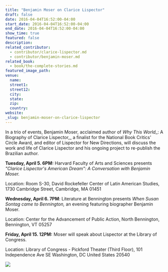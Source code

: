 ```yaml
---
title: "Benjamin Moser on Clarice Lispector"
draft: false
date: 2016-04-04T16:52:00-04:00
start_date: 2016-04-04T16:52:00-04:00
end_date: 2016-04-04T16:52:00-04:00
show_time: true
featured: false
description:
related_contributor:
  - contributor/clarice-lispector.md
  - contributor/benjamin-moser.md
related_book:
  - book/the-complete-stories.md
featured_image_path:
venue:
  name:
  street1:
  street12:
  city:
  state:
  zip:
  country:
website:
_slug: benjamin-moser-on-clarice-lispector
---
```


In a trio of events, Benjamin Moser, acclaimed author of _Why This World__: A Biography of Clarice Lispector,_ a finalist for the National Book Critics' Circle Award, and editor of Lispector for New Directions, will discuss the work and life of Clarice Lispector and his ongoing project to re-publish the Brazilian author.

**Tuesday, April 5. 6PM:** Harvard Faculty of Arts and Sciences presents _"Clarice Lispector's American Dream": A Conversation with Benjamin Moser._

Location: Room S-30, David Rockefeller Center of Latin American Studies, 1730 Cambridge Street, Cambridge, MA 01451

**Wednesday, April 6. 7PM**: Literature at Bennington presents _When Susan Sontag came to Bennington,_ an evening featuring biographer Benjamin Moser.

Location: Center for the Advancement of Public Action, North Bennington, Bennington, VT 05257

**Friday, April 15. 12PM:** Moser will speak about Lispector at the Library of Congress.

Location: Library of Congress - Pickford Theater (Third Floor), 101 Independence Ave SE Washington, DC United States 20540



![](http://www.documentsdelivered.com/wp-content/uploads/2014/08/LOC.jpg)

